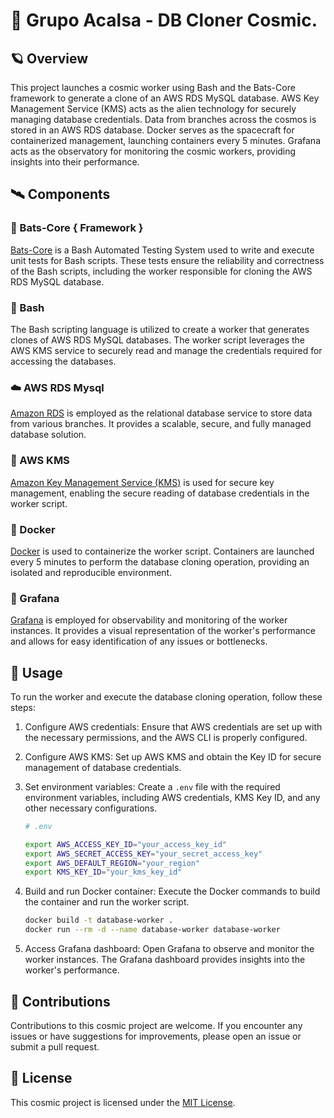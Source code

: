 # 🚀 Grupo Acalsa - DB Cloner Cosmic.

## 🪐 Overview 

This project launches a cosmic worker using Bash and the Bats-Core framework to generate a clone of an AWS RDS MySQL database. AWS Key Management Service (KMS) acts as the alien technology for securely managing database credentials. Data from branches across the cosmos is stored in an AWS RDS database. Docker serves as the spacecraft for containerized management, launching containers every 5 minutes. Grafana acts as the observatory for monitoring the cosmic workers, providing insights into their performance.

## 🛰️ Components 

### 🦇 Bats-Core { Framework }

[Bats-Core](https://github.com/bats-core/bats-core) is a Bash Automated Testing System used to write and execute unit tests for Bash scripts. These tests ensure the reliability and correctness of the Bash scripts, including the worker responsible for cloning the AWS RDS MySQL database.

### 🌌 Bash 

The Bash scripting language is utilized to create a worker that generates clones of AWS RDS MySQL databases. The worker script leverages the AWS KMS service to securely read and manage the credentials required for accessing the databases.

### ☁️ AWS RDS Mysql

[Amazon RDS](https://aws.amazon.com/rds/) is employed as the relational database service to store data from various branches. It provides a scalable, secure, and fully managed database solution.

### 🔐 AWS KMS 

[Amazon Key Management Service (KMS)](https://aws.amazon.com/kms/) is used for secure key management, enabling the secure reading of database credentials in the worker script.

### 🚢 Docker 

[Docker](https://www.docker.com/) is used to containerize the worker script. Containers are launched every 5 minutes to perform the database cloning operation, providing an isolated and reproducible environment.

### 📡 Grafana 

[Grafana](https://grafana.com/) is employed for observability and monitoring of the worker instances. It provides a visual representation of the worker's performance and allows for easy identification of any issues or bottlenecks.

## 🚀 Usage 

To run the worker and execute the database cloning operation, follow these steps:

1. Configure AWS credentials: Ensure that AWS credentials are set up with the necessary permissions, and the AWS CLI is properly configured.

2. Configure AWS KMS: Set up AWS KMS and obtain the Key ID for secure management of database credentials.

3. Set environment variables: Create a `.env` file with the required environment variables, including AWS credentials, KMS Key ID, and any other necessary configurations.

   ```bash
   # .env

   export AWS_ACCESS_KEY_ID="your_access_key_id"
   export AWS_SECRET_ACCESS_KEY="your_secret_access_key"
   export AWS_DEFAULT_REGION="your_region"
   export KMS_KEY_ID="your_kms_key_id"
   ```

4. Build and run Docker container: Execute the Docker commands to build the container and run the worker script.

   ```bash
   docker build -t database-worker .
   docker run --rm -d --name database-worker database-worker
   ```

5. Access Grafana dashboard: Open Grafana to observe and monitor the worker instances. The Grafana dashboard provides insights into the worker's performance.

## 🌌 Contributions 

Contributions to this cosmic project are welcome. If you encounter any issues or have suggestions for improvements, please open an issue or submit a pull request.

## 🚀 License 

This cosmic project is licensed under the [MIT License](LICENSE). 
